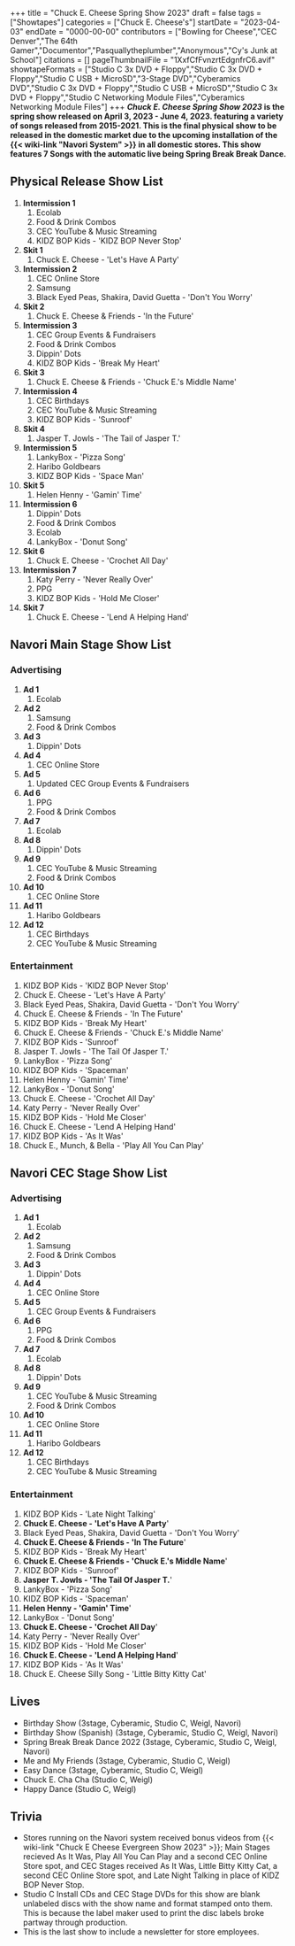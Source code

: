 +++
title = "Chuck E. Cheese Spring Show 2023"
draft = false
tags = ["Showtapes"]
categories = ["Chuck E. Cheese's"]
startDate = "2023-04-03"
endDate = "0000-00-00"
contributors = ["Bowling for Cheese","CEC Denver","The 64th Gamer","Documentor","Pasquallytheplumber","Anonymous","Cy's Junk at School"]
citations = []
pageThumbnailFile = "1XxfCfFvnzrtEdgnfrC6.avif"
showtapeFormats = ["Studio C 3x DVD + Floppy","Studio C 3x DVD + Floppy","Studio C USB + MicroSD","3-Stage DVD","Cyberamics DVD","Studio C 3x DVD + Floppy","Studio C USB + MicroSD","Studio C 3x DVD + Floppy","Studio C Networking Module Files","Cyberamics Networking Module Files"]
+++
***Chuck E. Cheese Spring Show 2023* is the spring show released on April 3, 2023 - June 4, 2023. featuring a variety of songs released from 2015-2021.
This is the final physical show to be released in the domestic market due to the upcoming installation of the {{< wiki-link "Navori System" >}} in all domestic stores. This show features 7 Songs with the automatic live being Spring Break Break Dance.**

## Physical Release Show List

1.  **Intermission 1**
    1.  Ecolab
    2.  Food & Drink Combos
    3.  CEC YouTube & Music Streaming
    4.  KIDZ BOP Kids - 'KIDZ BOP Never Stop'
2.  **Skit 1**
    1.  Chuck E. Cheese - 'Let's Have A Party'
3.  **Intermission 2**
    1.  CEC Online Store
    2.  Samsung
    3.  Black Eyed Peas, Shakira, David Guetta - 'Don't You Worry'
4.  **Skit 2**
    1.  Chuck E. Cheese & Friends - 'In the Future'
5.  **Intermission 3**
    1.  CEC Group Events & Fundraisers
    2.  Food & Drink Combos
    3.  Dippin' Dots
    4.  KIDZ BOP Kids - 'Break My Heart'
6.  **Skit 3**
    1.  Chuck E. Cheese & Friends - 'Chuck E.'s Middle Name'
7.  **Intermission 4**
    1.  CEC Birthdays
    2.  CEC YouTube & Music Streaming
    3.  KIDZ BOP Kids - 'Sunroof'
8.  **Skit 4**
    1.  Jasper T. Jowls - 'The Tail of Jasper T.'
9.  **Intermission 5**
    1.  LankyBox - 'Pizza Song'
    2.  Haribo Goldbears
    3.  KIDZ BOP Kids - 'Space Man'
10. **Skit 5**
    1.  Helen Henny - 'Gamin' Time'
11. **Intermission 6**
    1.  Dippin' Dots
    2.  Food & Drink Combos
    3.  Ecolab
    4.  LankyBox - 'Donut Song'
12. **Skit 6**
    1.  Chuck E. Cheese - 'Crochet All Day'
13. **Intermission 7**
    1.  Katy Perry - 'Never Really Over'
    2.  PPG
    3.  KIDZ BOP Kids - 'Hold Me Closer'
14. **Skit 7**
    1.  Chuck E. Cheese - 'Lend A Helping Hand'

## Navori Main Stage Show List

### Advertising

1.  **Ad 1**
    1.  Ecolab
2.  **Ad 2**
    1.  Samsung
    2.  Food & Drink Combos
3.  **Ad 3**
    1.  Dippin' Dots
4.  **Ad 4**
    1.  CEC Online Store
5.  **Ad 5**
    1.  Updated CEC Group Events & Fundraisers
6.  **Ad 6**
    1.  PPG
    2.  Food & Drink Combos
7.  **Ad 7**
    1.  Ecolab
8.  **Ad 8**
    1.  Dippin' Dots
9.  **Ad 9**
    1.  CEC YouTube & Music Streaming
    2.  Food & Drink Combos
10. **Ad 10**
    1.  CEC Online Store
11. **Ad 11**
    1.  Haribo Goldbears
12. **Ad 12**
    1.  CEC Birthdays
    2.  CEC YouTube & Music Streaming

### Entertainment

1.  KIDZ BOP Kids - 'KIDZ BOP Never Stop'
2.  Chuck E. Cheese - 'Let's Have A Party'
3.  Black Eyed Peas, Shakira, David Guetta - 'Don't You Worry'
4.  Chuck E. Cheese & Friends - 'In The Future'
5.  KIDZ BOP Kids - 'Break My Heart'
6.  Chuck E. Cheese & Friends - 'Chuck E.'s Middle Name'
7.  KIDZ BOP Kids - 'Sunroof'
8.  Jasper T. Jowls - 'The Tail Of Jasper T.'
9.  LankyBox - 'Pizza Song'
10. KIDZ BOP Kids - 'Spaceman'
11. Helen Henny - 'Gamin' Time'
12. LankyBox - 'Donut Song'
13. Chuck E. Cheese - 'Crochet All Day'
14. Katy Perry - 'Never Really Over'
15. KIDZ BOP Kids - 'Hold Me Closer'
16. Chuck E. Cheese - 'Lend A Helping Hand'
17. KIDZ BOP Kids - 'As It Was'
18. Chuck E., Munch, & Bella - 'Play All You Can Play'

## Navori CEC Stage Show List

### Advertising

1.  **Ad 1**
    1.  Ecolab
2.  **Ad 2**
    1.  Samsung
    2.  Food & Drink Combos
3.  **Ad 3**
    1.  Dippin' Dots
4.  **Ad 4**
    1.  CEC Online Store
5.  **Ad 5**
    1.  CEC Group Events & Fundraisers
6.  **Ad 6**
    1.  PPG
    2.  Food & Drink Combos
7.  **Ad 7**
    1.  Ecolab
8.  **Ad 8**
    1.  Dippin' Dots
9.  **Ad 9**
    1.  CEC YouTube & Music Streaming
    2.  Food & Drink Combos
10. **Ad 10**
    1.  CEC Online Store
11. **Ad 11**
    1.  Haribo Goldbears
12. **Ad 12**
    1.  CEC Birthdays
    2.  CEC YouTube & Music Streaming

### Entertainment

1.  KIDZ BOP Kids - 'Late Night Talking'
2.  **Chuck E. Cheese - 'Let's Have A Party**'
3.  Black Eyed Peas, Shakira, David Guetta - 'Don't You Worry'
4.  **Chuck E. Cheese & Friends - 'In The Future**'
5.  KIDZ BOP Kids - 'Break My Heart'
6.  **Chuck E. Cheese & Friends - 'Chuck E.'s Middle Name**'
7.  KIDZ BOP Kids - 'Sunroof'
8.  **Jasper T. Jowls - 'The Tail Of Jasper T.**'
9.  LankyBox - 'Pizza Song'
10. KIDZ BOP Kids - 'Spaceman'
11. **Helen Henny - 'Gamin' Time**'
12. LankyBox - 'Donut Song'
13. **Chuck E. Cheese - 'Crochet All Day**'
14. Katy Perry - 'Never Really Over'
15. KIDZ BOP Kids - 'Hold Me Closer'
16. **Chuck E. Cheese - 'Lend A Helping Hand**'
17. KIDZ BOP Kids - 'As It Was'
18. Chuck E. Cheese Silly Song - 'Little Bitty Kitty Cat'

## Lives

- Birthday Show (3stage, Cyberamic, Studio C, Weigl, Navori)
- Birthday Show (Spanish) (3stage, Cyberamic, Studio C, Weigl, Navori)
- Spring Break Break Dance 2022 (3stage, Cyberamic, Studio C, Weigl, Navori)
- Me and My Friends (3stage, Cyberamic, Studio C, Weigl)
- Easy Dance (3stage, Cyberamic, Studio C, Weigl)
- Chuck E. Cha Cha (Studio C, Weigl)
- Happy Dance (Studio C, Weigl)

## Trivia

- Stores running on the Navori system received bonus videos from {{< wiki-link "Chuck E Cheese Evergreen Show 2023" >}}; Main Stages recieved As It Was, Play All You Can Play and a second CEC Online Store spot, and CEC Stages received As It Was, Little Bitty Kitty Cat, a second CEC Online Store spot, and Late Night Talking in place of KIDZ BOP Never Stop.
- Studio C Install CDs and CEC Stage DVDs for this show are blank unlabeled discs with the show name and format stamped onto them. This is because the label maker used to print the disc labels broke partway through production.
- This is the last show to include a newsletter for store employees.
